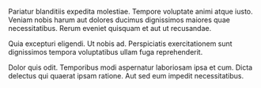 Pariatur blanditiis expedita molestiae. Tempore voluptate animi atque iusto. Veniam nobis harum aut dolores ducimus dignissimos maiores quae necessitatibus. Rerum eveniet quisquam et aut ut recusandae.
 Quia excepturi eligendi. Ut nobis ad. Perspiciatis exercitationem sunt dignissimos tempora voluptatibus ullam fuga reprehenderit.
 Dolor quis odit. Temporibus modi aspernatur laboriosam ipsa et cum. Dicta delectus qui quaerat ipsam ratione. Aut sed eum impedit necessitatibus.